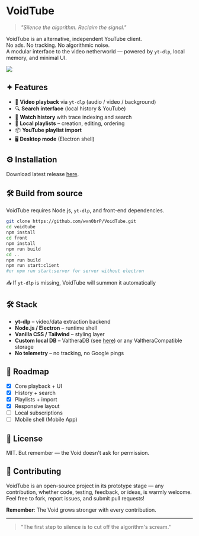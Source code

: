 # VoidTube

> _"Silence the algorithm. Reclaim the signal."_

VoidTube is an alternative, independent YouTube client.  
No ads. No tracking. No algorithmic noise.  
A modular interface to the video netherworld — powered by `yt-dlp`, local memory, and minimal UI.

<img src="https://private-user-images.githubusercontent.com/105448874/440462178-217e228d-7ac7-4013-913d-bd3da920d592.png?jwt=eyJhbGciOiJIUzI1NiIsInR5cCI6IkpXVCJ9.eyJpc3MiOiJnaXRodWIuY29tIiwiYXVkIjoicmF3LmdpdGh1YnVzZXJjb250ZW50LmNvbSIsImtleSI6ImtleTUiLCJleHAiOjE3NDY0NjQzNjksIm5iZiI6MTc0NjQ2NDA2OSwicGF0aCI6Ii8xMDU0NDg4NzQvNDQwNDYyMTc4LTIxN2UyMjhkLTdhYzctNDAxMy05MTNkLWJkM2RhOTIwZDU5Mi5wbmc_WC1BbXotQWxnb3JpdGhtPUFXUzQtSE1BQy1TSEEyNTYmWC1BbXotQ3JlZGVudGlhbD1BS0lBVkNPRFlMU0E1M1BRSzRaQSUyRjIwMjUwNTA1JTJGdXMtZWFzdC0xJTJGczMlMkZhd3M0X3JlcXVlc3QmWC1BbXotRGF0ZT0yMDI1MDUwNVQxNjU0MjlaJlgtQW16LUV4cGlyZXM9MzAwJlgtQW16LVNpZ25hdHVyZT1lZDZlNTU1NzAyNjczOGJkOTFkNjMwZjg5NmQ0MjNkYjhiMGZlMzQ0N2IwYjFjOGQzZjNkMmM3NWE5M2JiNjMzJlgtQW16LVNpZ25lZEhlYWRlcnM9aG9zdCJ9.qXECqr_UAfMNC_MsOshSKOtWN4SsI8ZYuPxx2EOdBtc">

## ✦ Features

- 🎥 **Video playback** via `yt-dlp` (audio / video / background)
- 🔍 **Search interface** (local history & YouTube)
- 📜 **Watch history** with trace indexing and search
- 📂 **Local playlists** – creation, editing, ordering
- 📦 **YouTube playlist import**
- 🖥️ **Desktop mode** (Electron shell)

## ⚙️ Installation

Download latest release [here](https://github.com/wxn0brP/VoidTube/releases).

## 🛠 Build from source

VoidTube requires Node.js, `yt-dlp`, and front-end dependencies.

```bash
git clone https://github.com/wxn0brP/VoidTube.git
cd voidtube
npm install
cd front
npm install
npm run build
cd ..
npm run build
npm run start:client
#or npm run start:server for server without electron
````

📥 If `yt-dlp` is missing, VoidTube will summon it automatically

## 🛠 Stack

* **yt-dlp** – video/data extraction backend
* **Node.js / Electron** – runtime shell
* **Vanilla CSS / Tailwind** – styling layer
* **Custom local DB** – ValtheraDB (see [here](https://github.com/wxn0brP/ValtheraDB)) or any ValtheraCompatible storage
* **No telemetry** – no tracking, no Google pings

## 🧪 Roadmap

* [x] Core playback + UI
* [x] History + search
* [x] Playlists + import
* [x] Responsive layout
* [ ] Local subscriptions
* [ ] Mobile shell (Mobile App)

## 🧷 License

MIT. But remember — the Void doesn't ask for permission.

## 🤝 Contributing 

VoidTube is an open-source project in its prototype stage — any contribution, whether code, testing, feedback, or ideas, is warmly welcome. Feel free to fork, report issues, and submit pull requests! 

**Remember**: The Void grows stronger with every contribution.

--- 
> "The first step to silence is to cut off the algorithm's scream."